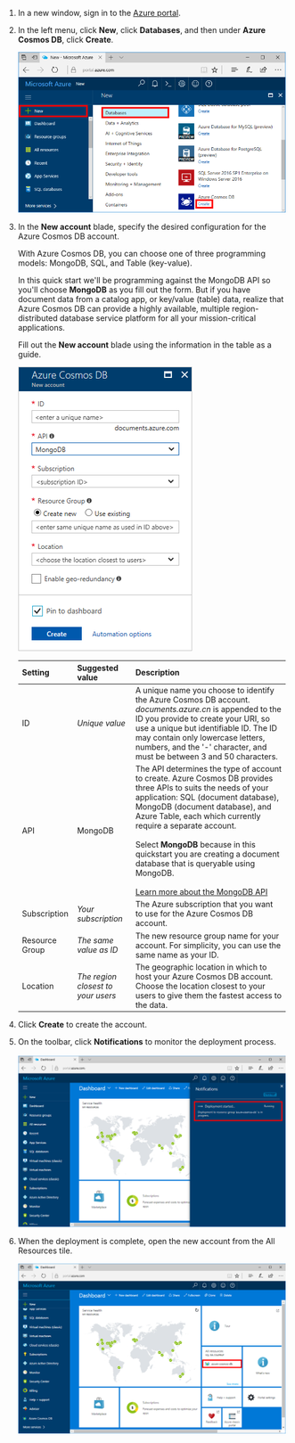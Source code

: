1. In a new window, sign in to the [Azure portal](https://portal.azure.cn/).
2. In the left menu, click **New**, click **Databases**, and then under **Azure Cosmos DB**, click **Create**.

   ![Screen shot of the Azure portal, highlighting More Services, and Azure Cosmos DB](./media/cosmos-db-create-dbaccount-mongodb/create-nosql-db-databases-json-tutorial-1.png)

3. In the **New account** blade, specify the desired configuration for the Azure Cosmos DB account. 

    With Azure Cosmos DB, you can choose one of three programming models: MongoDB, SQL, and Table (key-value). 
    <!-- Not Available on Gremlin (graph database) and Cassandra -->

    In this quick start we'll be programming against the MongoDB API so you'll choose **MongoDB** as you fill out the form. But if you have document data from a catalog app, or key/value (table) data, realize that Azure Cosmos DB can provide a highly available, multiple region-distributed database service platform for all your mission-critical applications.
    <!-- NOTICE: global-distributed TO multiple region-distributed -->
    <!-- Not Available on Graph data for a social media app-->

    Fill out the **New account** blade using the information in the table as a guide.

    ![Screen shot of the New Azure Cosmos DB blade](./media/cosmos-db-create-dbaccount-mongodb/create-nosql-db-databases-json-tutorial-2.png)

    Setting|Suggested value|Description
    ---|---|---
    ID|*Unique value*|A unique name you choose to identify the Azure Cosmos DB account. *documents.azure.cn* is appended to the ID you provide to create your URI, so use a unique but identifiable ID. The ID may contain only lowercase letters, numbers, and the '-' character, and must be between 3 and 50 characters.
    API|MongoDB|The API determines the type of account to create. Azure Cosmos DB provides three APIs to suits the needs of your application: SQL (document database), MongoDB (document database), and Azure Table, each which currently require a separate account. <br><br>Select **MongoDB** because in this quickstart you are creating a document database that is queryable using MongoDB.<br><br>[Learn more about the MongoDB API](../articles/cosmos-db/mongodb-introduction.md)|
    Subscription|*Your subscription*|The Azure subscription that you want to use for the Azure Cosmos DB account. 
    Resource Group|*The same value as ID*|The new resource group name for your account. For simplicity, you can use the same name as your ID. 
    Location|*The region closest to your users*|The geographic location in which to host your Azure Cosmos DB account. Choose the location closest to your users to give them the fastest access to the data.

4. Click **Create** to create the account.
5. On the toolbar, click **Notifications** to monitor the deployment process.

    ![Deployment started notification](./media/cosmos-db-create-dbaccount-mongodb/azure-documentdb-nosql-notification.png)

6.  When the deployment is complete, open the new account from the All Resources tile. 

    ![Azure Cosmos DB account on the All Resources tile](./media/cosmos-db-create-dbaccount-mongodb/azure-documentdb-all-resources.png)
<!--Update_Description: wording update -->
<!--ms.date: 12/25/2017-->